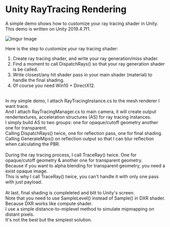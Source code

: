 # Unity RayTracing Rendering
A simple demo shows how to customize your ray tracing shader in Unity.
This demo is written on Unity 2019.4.7f1.
 
![Imgur Image](https://i.imgur.com/HIZRbNT.png) <br>

Here is the step to customize your ray tracing shader: <br>
1. Create ray tracing shader, and write your ray generation/miss shader. <br>
2. Find a moment to call DispatchRays() so that your ray generation shader is be called. <br>
3. Write closest/any hit shader pass in your main shader (material) to handle the final shading. <br>
4. Of course you need Win10 + DirectX12. <br>

<br>
In my simple demo, I attach RayTracingInstance.cs to the mesh renderer I want trace. <br>
And I attach RayTracingManager.cs to main camera, it will create output rendertextures, acceleration structures (AS) for ray tracing instances. <br>
I simply build AS to two groups: one for opaque/cutoff geometry another one for transparent. <br>
Calling DispatchRays() twice, one for reflection pass, one for final shading. <br>
Calling GenerateMips() on reflection output so that I can blur reflection when calculating the PBR. <br>

<br>
During the ray tracing process, I call TraceRay() twice. One for opaque/cutoff geometry & another one for transparent geometry. <br>
Because if you want to alpha blending for transparent geometry, you need a exist opaque image. <br>
This is why I call TraceRay() twice, you can't handle it with only one pass with just payload. <br>

<br>
At last, final shading is compleleted and blit to Unity's screen. <br>
Note that you need to use SampleLevel() instead of Sample() in DXR shader. Because DXR works like compute shader. <br>
I use a simple distance-to-miplevel method to simulate mipmapping on distant pixels. <br>
It's not the best but the simplest solution. <br>
